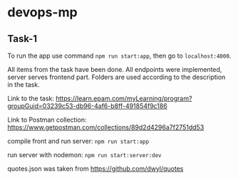# devops-mp

## Task-1

To run the app use command `npm run start:app`, then go to `localhost:4000`.

All items from the task have been done. All endpoints were implemented, server serves frontend part. Folders are used according to the description in the task.

Link to the task: https://learn.epam.com/myLearning/program?groupGuid=03239c53-db96-4af6-b8ff-491854f9c186

Link to Postman collection: https://www.getpostman.com/collections/89d2d4296a7f2751dd53

compile front and run server: `npm run start:app`

run server with nodemon: `npm run start:server:dev`

quotes.json was taken from https://github.com/dwyl/quotes
